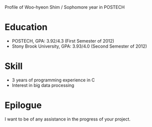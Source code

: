 Profile of Woo-hyeon Shim / Sophomore year in POSTECH

Education
=========
- POSTECH, GPA: 3.92/4.3 (First Semester of 2012)
- Stony Brook University, GPA: 3.93/4.0 (Second Semester of 2012)

Skill
=====
- 3 years of programming experience in C
- Interest in big data processing

Epilogue
========
I want to be of any assistance in the progress of your project.
